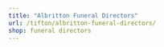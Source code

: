 ```yaml
---
title: "Albritton Funeral Directors"
url: /tifton/albritton-funeral-directors/
shop: funeral directors
---
```

